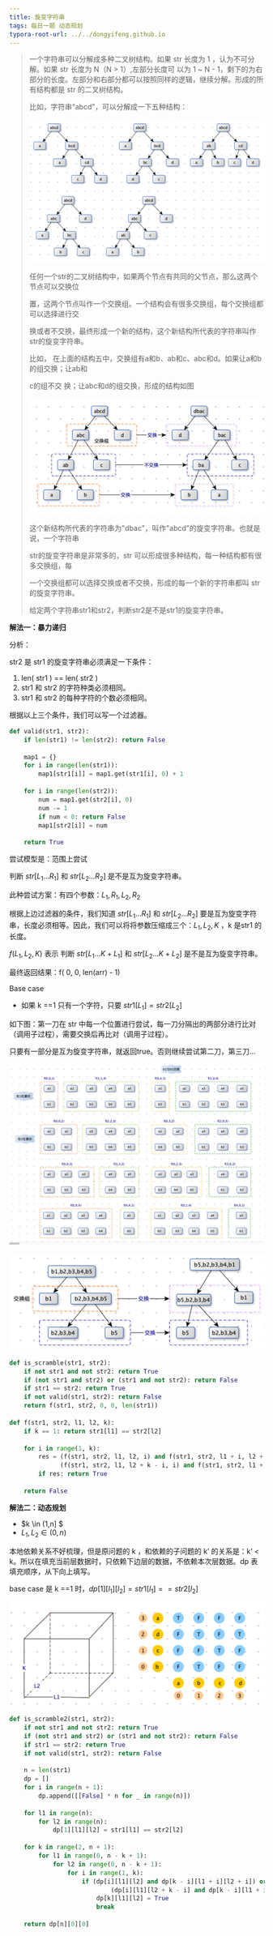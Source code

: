 ```yaml
---
title: 旋变字符串
tags: 每日一题 动态规划
typora-root-url: ../../dongyifeng.github.io
---
```


> 一个字符串可以分解成多种二叉树结构。如果 str 长度为 1 ，认为不可分解。如果 str 长度为 N（N > 1）,左部分长度可 以为 1 ~ N - 1，剩下的为右部分的长度。左部分和右部分都可以按照同样的逻辑，继续分解。形成的所有结构都是 str 的二叉树结构。
>
> 比如，字符串“abcd”，可以分解成一下五种结构：
>
> ![](/images/assets/screenshot-20221104-204226.png)
>
> 任何一个str的二叉树结构中，如果两个节点有共同的父节点，那么这两个节点可以交换位 
>
> 置，这两个节点叫作一个交换组。一个结构会有很多交换组，每个交换组都可以选择进行交 
>
> 换或者不交换，最终形成一个新的结构，这个新结构所代表的字符串叫作 str的旋变字符串。 
>
> 比如， 在上面的结构五中，交换组有a和b、ab和c、abc和d。如果让a和b的组交换；让ab和 
>
> c的组不交 换；让abc和d的组交换，形成的结构如图
>
> ![](/images/assets/screenshot-20221104-205306.png)
>
> 这个新结构所代表的字符串为"dbac"，叫作"abcd"的旋变字符串。也就是说，一个字符串 
>
> str的旋变字符串是非常多的，str 可以形成很多种结构，每一种结构都有很多交换组，每 
>
> 一个交换组都可以选择交换或者不交换，形成的每一个新的字符串都叫 str的旋变字符串。 
>
> 给定两个字符串str1和str2，判断str2是不是str1的旋变字符串。



**解法一：暴力递归**

分析：

str2 是 str1 的旋变字符串必须满足一下条件：

1. len( str1 ) == len( str2 )
2. str1 和 str2 的字符种类必须相同。
3. str1 和 str2 的每种字符的个数必须相同。

根据以上三个条件，我们可以写一个过滤器。



```python
def valid(str1, str2):
    if len(str1) != len(str2): return False

    map1 = {}
    for i in range(len(str1)):
        map1[str1[i]] = map1.get(str1[i], 0) + 1

    for i in range(len(str2)):
        num = map1.get(str2[i], 0)
        num -= 1
        if num < 0: return False
        map1[str2[i]] = num

    return True
```



尝试模型是：范围上尝试

判断 $str[L_1...R_1]$ 和  $str[L_2...R_2]$ 是不是互为旋变字符串。

此种尝试方案：有四个参数：$L_1,R_1,L_2,R_2$

根据上边过滤器的条件，我们知道 $str[L_1...R_1]$ 和  $str[L_2...R_2]$ 要是互为旋变字符串，长度必须相等。因此，我们可以将将参数压缩成三个：$L_1,L_2,K$ ，k 是str1 的长度。

$f(L_1,L_2,K)$ 表示 判断 $str[L_1...K+L_1]$ 和  $str[L_2...K+L_2]$ 是不是互为旋变字符串。

最终返回结果：f( 0, 0, len(arr) - 1)



Base case

- 如果 k ==1 只有一个字符，只要 $str1[L_1]= str2[L_2]$



如下图：第一刀在 str 中每一个位置进行尝试，每一刀分隔出的两部分进行比对（调用子过程），需要交换后再比对（调用子过程）。

只要有一部分是互为旋变字符串，就返回true。否则继续尝试第二刀，第三刀...

![](/images/assets/screenshot-20221104-212053.png)

![](/images/assets/screenshot-20221104-225434.png)



```python
def is_scramble(str1, str2):
    if not str1 and not str2: return True
    if (not str1 and str2) or (str1 and not str2): return False
    if str1 == str2: return True
    if not valid(str1, str2): return False
    return f(str1, str2, 0, 0, len(str1))

def f(str1, str2, l1, l2, k):
    if k == 1: return str1[l1] == str2[l2]

    for i in range(1, k):
        res = (f(str1, str2, l1, l2, i) and f(str1, str2, l1 + i, l2 + i, k - i)) or \
              (f(str1, str2, l1, l2 + k - i, i) and f(str1, str2, l1 + i, l2, k - i))
        if res: return True

    return False
```



**解法二：动态规划**

- $k \in (1,n] $
- $L_1,L_2 \in(0,n)$



本地依赖关系不好梳理，但是原问题的 k ，和依赖的子问题的 k’ 的关系是：k‘ < k。所以在填充当前层数据时，只依赖下边层的数据，不依赖本次层数据。dp 表填充顺序，从下向上填写。

base case 是 k ==1 时，$dp[1][l_1][l_2] = str1[l_1] == str2[l_2]$

![](/images/assets/screenshot-20221105-002545.png)

```python
def is_scramble2(str1, str2):
    if not str1 and not str2: return True
    if (not str1 and str2) or (str1 and not str2): return False
    if str1 == str2: return True
    if not valid(str1, str2): return False

    n = len(str1)
    dp = []
    for i in range(n + 1):
        dp.append([[False] * n for _ in range(n)])

    for l1 in range(n):
        for l2 in range(n):
            dp[1][l1][l2] = str1[l1] == str2[l2]

    for k in range(2, n + 1):
        for l1 in range(0, n - k + 1):
            for l2 in range(0, n - k + 1):
                for i in range(1, k):
                    if (dp[i][l1][l2] and dp[k - i][l1 + i][l2 + i]) or \
                            (dp[i][l1][l2 + k - i] and dp[k - i][l1 + i][l2]):
                        dp[k][l1][l2] = True
                        break

    return dp[n][0][0]
```

